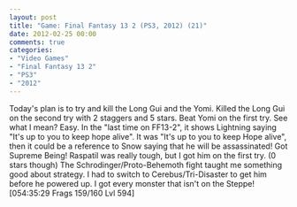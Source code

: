 ```yaml
---
layout: post
title: "Game: Final Fantasy 13 2 (PS3, 2012) (21)"
date: 2012-02-25 00:00
comments: true
categories:
- "Video Games"
- "Final Fantasy 13 2"
- "PS3"
- "2012"
---
```


Today's plan is to try and kill the Long Gui and the Yomi. Killed
the Long Gui on the second try with 2 staggers and 5 stars. Beat
Yomi on the first try. See what I mean? Easy. In the "last time on
FF13-2", it shows Lightning saying "It's up to you to keep hope
alive". It was "It's up to you to keep Hope alive", then it could
be a reference to Snow saying that he will be assassinated! Got
Supreme Being! Raspatil was really tough, but I got him on the
first try. (0 stars though) The Schrodinger/Proto-Behemoth fight
taught me something good about strategy. I had to switch to
Cerebus/Tri-Disaster to get him before he powered up. I got every
monster that isn't on the Steppe!  [054:35:29 Frags 159/160 Lvl
594]

